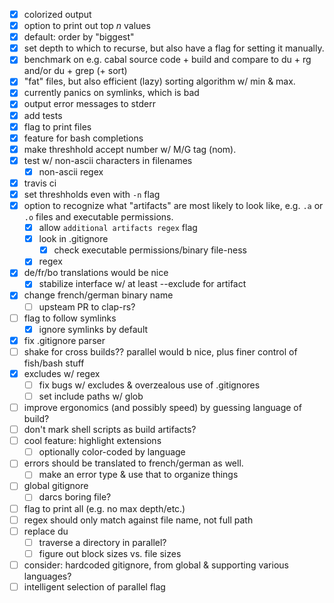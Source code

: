 - [x] colorized output
- [x] option to print out top *n* values
- [x] default: order by "biggest"
- [x] set depth to which to recurse, but also have a flag for setting it
  manually.
- [x] benchmark on e.g. cabal source code + build and compare to du + rg and/or
  du + grep (+ sort)
- [x] "fat" files, but also efficient (lazy) sorting algorithm w/ min & max.
- [x] currently panics on symlinks, which is bad
- [x] output error messages to stderr
- [x] add tests
- [x] flag to print files
- [x] feature for bash completions
- [x] make threshhold accept number w/ M/G tag (nom).
- [x] test w/ non-ascii characters in filenames
  - [x] non-ascii regex
- [x] travis ci
- [x] set threshholds even with `-n` flag
- [x] option to recognize what "artifacts" are most likely to look like, e.g. `.a` or
  `.o` files and executable permissions.
  - [x] allow `additional artifacts regex` flag
  - [x] look in .gitignore
    - [x] check executable permissions/binary file-ness
  - [x] regex
- [x] de/fr/bo translations would be nice
  - [x] stabilize interface w/ at least --exclude for artifact
- [x] change french/german binary name
  - [ ] upsteam PR to clap-rs?
- [ ] flag to follow symlinks
  - [x] ignore symlinks by default
- [x] fix .gitignore parser
- [ ] shake for cross builds?? parallel would b nice, plus finer control of
  fish/bash stuff
- [x] excludes w/ regex
  - [ ] fix bugs w/ excludes & overzealous use of .gitignores
  - [ ] set include paths w/ glob
- [ ] improve ergonomics (and possibly speed) by guessing language of build?
- [ ] don't mark shell scripts as build artifacts?
- [ ] cool feature: highlight extensions
  - [ ] optionally color-coded by language
- [ ] errors should be translated to french/german as well.
  - [ ] make an error type & use that to organize things
- [ ] global gitignore
  - [ ] darcs boring file?
- [ ] flag to print all (e.g. no max depth/etc.)
- [ ] regex should only match against file name, not full path
- [ ] replace du
  - [ ] traverse a directory in parallel?
  - [ ] figure out block sizes vs. file sizes
- [ ] consider: hardcoded gitignore, from global & supporting various languages?
- [ ] intelligent selection of parallel flag
